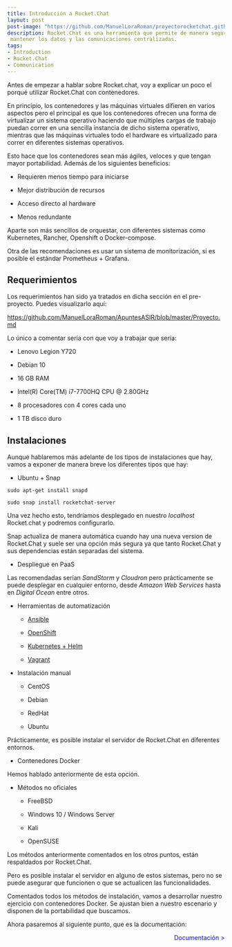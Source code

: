 ```yaml
---
title: Introducción a Rocket.Chat
layout: post
post-image: "https://github.com/ManuelLoraRoman/proyectorocketchat.github.io/blob/main/assets/images/1075x720-Introduction-Placeholder.png"
description: Rocket.Chat es una herramienta que permite de manera segura, 
 mantener los datos y las comunicaciones centralizadas.
tags:
- Introduction
- Rocket.Chat
- Communication
---
```


Antes de empezar a hablar sobre Rocket.chat, voy a explicar un poco el porqué utilizar Rocket.Chat con contenedores.

En principio, los contenedores y las máquinas virtuales difieren en varios aspectos pero el principal
es que los contenedores ofrecen una forma de virtualizar un sistema operativo haciendo que múltiples cargas de
trabajo puedan correr en una sencilla instancia de dicho sistema operativo, mientras que las máquinas virtuales
todo el hardware es virtualizado para correr en diferentes sistemas operativos.

Esto hace que los contenedores sean más ágiles, veloces y que tengan mayor portabilidad. Además de los siguientes beneficios:

* Requieren menos tiempo para iniciarse

* Mejor distribución de recursos

* Acceso directo al hardware

* Menos redundante

Aparte son más sencillos de orquestar, con diferentes sistemas como Kubernetes, Rancher, Openshift o Docker-compose.

Otra de las recomendaciones es usar un sistema de monitorización, si es posible el estándar Prometheus + Grafana.

## Requerimientos

Los requerimientos han sido ya tratados en dicha sección en el pre-proyecto. Puedes visualizarlo aquí:

https://github.com/ManuelLoraRoman/ApuntesASIR/blob/master/Proyecto.md

Lo único a comentar sería con que voy a trabajar que sería:

* Lenovo Legion Y720

* Debian 10

* 16 GB RAM

* Intel(R) Core(TM) i7-7700HQ CPU @ 2.80GHz

* 8 procesadores con 4 cores cada uno

* 1 TB disco duro

## Instalaciones

Aunque hablaremos más adelante de los tipos de instalaciones que hay, vamos a
exponer de manera breve los diferentes tipos que hay:

* Ubuntu + Snap

```
sudo apt-get install snapd

sudo snap install rocketchat-server
```

Una vez hecho esto, tendríamos desplegado en nuestro _localhost_ Rocket.chat y podremos configurarlo.

Snap actualiza de manera automática cuando hay una nueva version de Rocket.Chat y suele ser una opción más segura ya que 
tanto Rocket.Chat y sus dependencias están separadas del sistema.

* Despliegue en PaaS

Las recomendadas serían _SandStorm_ y _Cloudron_ pero prácticamente se puede desplegar en cualquier entorno,
desde _Amazon Web Services_ hasta en _Digital Ocean_ entre otros.

* Herramientas de automatización

    * [Ansible](https://docs.rocket.chat/installation/automation-tools/ansible)

    * [OpenShift](https://docs.rocket.chat/installation/automation-tools/openshift)

    * [Kubernetes + Helm](https://docs.rocket.chat/installation/automation-tools/helm-chart)

    * [Vagrant](https://docs.rocket.chat/installation/automation-tools/vagrant)

* Instalación manual

    * CentOS

    * Debian

    * RedHat

    * Ubuntu

Prácticamente, es posible instalar el servidor de Rocket.Chat en diferentes entornos.

* Contenedores Docker

Hemos hablado anteriormente de esta opción.

* Métodos no oficiales

    * FreeBSD

    * Windows 10 / Windows Server

    * Kali

    * OpenSUSE

Los métodos anteriormente comentados en los otros puntos, están respaldados por Rocket.Chat. 

Pero es posible instalar el servidor en alguno de estos sistemas, pero no se puede asegurar que funcionen o que se actualicen las funcionalidades.


Comentados todos los métodos de instalación, vamos a desarrollar nuestro ejercicio con contenedores Docker. Se ajustan
bien a nuestro escenario y disponen de la portabilidad que buscamos.

Ahora pasaremos al siguiente punto, que es la documentación:

<div align="right">

 <span style="color:blue" onclick="document.location.href = 'systemd-post'; return false">Documentación ></span>

</div>

